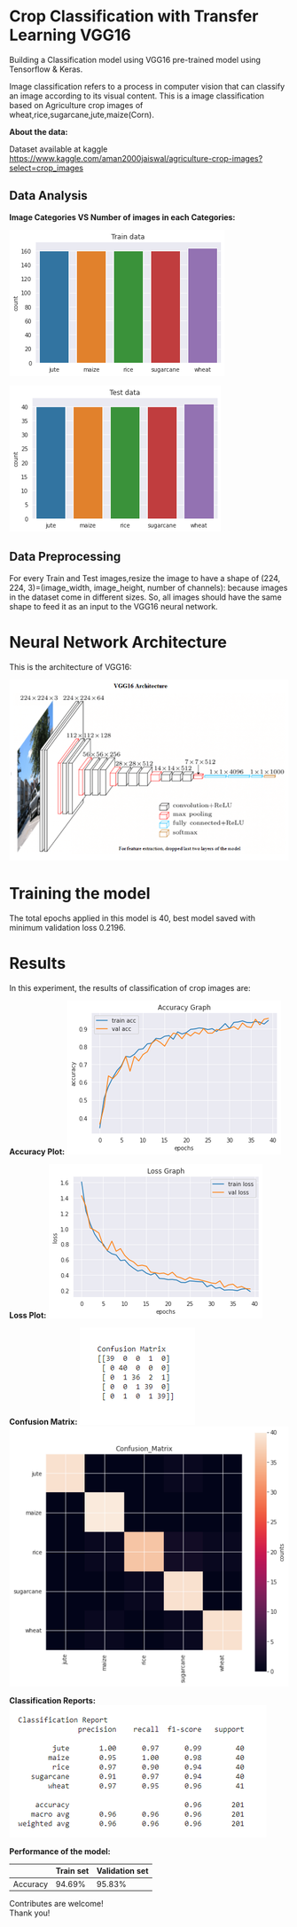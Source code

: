 # Crop Classification with Transfer Learning VGG16

Building a Classification model using VGG16 pre-trained model using Tensorflow & Keras.<br>

Image classification refers to a process in computer vision that can classify an image according to its visual content.
This is a image classification based on Agriculture crop images of wheat,rice,sugarcane,jute,maize(Corn).

**About the data:**<br>

Dataset available at kaggle https://www.kaggle.com/aman2000jaiswal/agriculture-crop-images?select=crop_images

## Data Analysis

**Image Categories VS Number of images in each Categories:**<br>

![](traindata.png)

![](testdata.png)


## Data Preprocessing

For every Train and Test images,resize the image to have a shape of (224, 224, 3)=(image_width, image_height, number of channels): because images in the dataset come in different sizes.
So, all images should have the same shape to feed it as an input to the VGG16 neural network.


# Neural Network Architecture

This is the architecture of VGG16:

![VGG16 Architecture](vgg16.png)


# Training the model

The total epochs applied in this model is 40, best model saved with minimum validation loss 0.2196.


# Results

In this experiment, the results of classification of crop images are:<br>

**Accuracy Plot:**
![Accuracy Plot](accuracy.png)

**Loss Plot:**
![Loss Plot](loss.png)

**Confusion Matrix:**
![](cm1.png)
![](cm.png)

**Classification Reports:**
![Classification Reports](report.png)

**Performance of the  model:**

| <!-- -->  |   Train set    |Validation set |
| --------- | -------------- | --------------|
| Accuracy  |     94.69%     |     95.83%    |



Contributes are welcome!
<br>Thank you!



